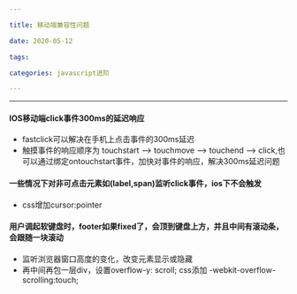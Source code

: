```yaml
---

title: 移动端兼容性问题

date: 2020-05-12

tags:

categories: javascript进阶

---
```


---

<!-- more -->

#### IOS移动端click事件300ms的延迟响应

-	fastclick可以解决在手机上点击事件的300ms延迟
-	触摸事件的响应顺序为 touchstart --> touchmove --> touchend --> click,也可以通过绑定ontouchstart事件，加快对事件的响应，解决300ms延迟问题

#### 一些情况下对非可点击元素如(label,span)监听click事件，ios下不会触发

-	css增加cursor:pointer

#### 用户调起软键盘时，footer如果fixed了，会顶到键盘上方，并且中间有滚动条，会跟随一块滚动

-	监听浏览器窗口高度的变化，改变元素显示或隐藏
-	再中间再包一层div，设置overflow-y: scroll; css添加 -webkit-overflow-scrolling:touch;
